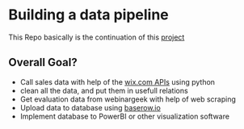 # Building a data pipeline
This Repo basically is the continuation of this [project](https://github.com/garnicht/data-analytics-project)

## Overall Goal?
+ Call sales data with help of the [wix.com APIs](https://dev.wix.com/docs/rest) using python
+ clean all the data, and put them in usefull relations
+ Get evaluation data from webinargeek with help of web scraping
+ Upload data to database using [baserow.io](https://baserow.io/)
+ Implement database to PowerBI or other visualization software

<!-- Dieser Text ist versteckt 

## Was macht welche Datei? (Oudated)
1. GUI.py -> öffnet das User Interface um den full DL durchzuführen
2. api_test.py -> testet die webinargeek API interaktion
3. .gitignore -> enthält informationen welche Dateien bei einem GIT push ignoriert werden sollen
4. connection_test.py -> testet die connection zur azure datenbank
5. full_dl_master.py -> herzszück um den full dl von webinargeek durchzuführen
6. sql_functions.py -> Funktionssammlung
7. t_testing.ipynb -> Notebook mit dem wir die T-tests durchgeführt haben, kann für weiteren und späteren Gebrauch umfunktioniert werden
8. wix_orders.ipynb -> lädt alle ORders vom Wixshop und speichert sie als CSV
9. wix_side_id.ipynb -> lädt alle side ids die du besitzt, wird gebraucht fpr andere WIX api calls
10. (auf Git hub nicht zu sehen) .env -> enthält alle credentials und API keys
-->
